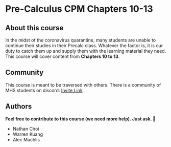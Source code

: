 # Pre-Calculus CPM Chapters 10-13
## About this course
In the midst of the coronavirus quarantine, many students are unable to continue their studies in their Precalc class. Whatever the factor is, it is our duty to catch them up and supply them with the learning material they need. This course will cover content from **Chapters 10 to 13**.

## Community
This course is meant to be traversed with others. There is a community of MHS students on discord: [Invite Link](https://discord.gg/YUgpv2E)

## Authors
**Feel free to contribute to this course (we need more help). Just ask. :tada:**

- Nathan Choi
- Warren Kuang
- Alec Machlis

